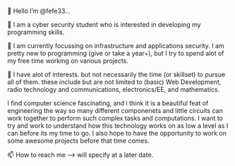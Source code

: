 
👋 Hello I’m @fefe33...

👀   I am a cyber security student who is interested in developing my programming skills.

🌱   I am currently focussing on infrastructure and applications security. I am pretty new to programming (give or take a year+), but I try to spend alot of my free time working on various projects.

💞️   I have alot of interests. but not necessarily the time (or skillset) to pursue all of them. these include but are not limited to (basic) Web Development, radio technology and communications, electronics/EE, and mathematics. 

I find computer science fascinating, and i think it is a beautiful feat of engineering the way so many different componenets and little circuits can work together to perform such complex tasks and computations. I want to try and work to understand how this technology works on as low a level as I can before its my time to go. I also hope to have the opportunity to work on some awesome projects before that time comes. 

📫 How to reach me --> will specify at a later date.
    

<!---
fefe33/fefe33 is a ✨ special ✨ repository because its `README.md` (this file) appears on your GitHub profile.
You can click the Preview link to take a look at your changes.
--->
